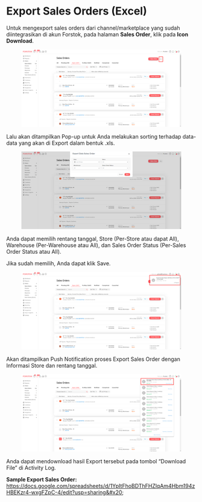 # Export Sales Orders (Excel)

Untuk mengexport sales orders dari channel/marketplace yang sudah diintegrasikan di akun Forstok, pada halaman **Sales Order**, klik pada **Icon Download**.

<figure><img src="../../.gitbook/assets/d1.png" alt=""><figcaption></figcaption></figure>

Lalu akan ditampilkan Pop-up untuk Anda melakukan sorting terhadap data-data yang akan di Export dalam bentuk .xls.

<figure><img src="../../.gitbook/assets/xx.png" alt=""><figcaption></figcaption></figure>

Anda dapat memilih rentang tanggal, Store (Per-Store atau dapat All), Warehouse (Per-Warehouse atau All), dan Sales Order Status (Per-Sales Order Status atau All).

Jika sudah memilih, Anda dapat klik Save.

<figure><img src="../../.gitbook/assets/x1.png" alt=""><figcaption></figcaption></figure>

Akan ditampilkan Push Notification proses Export Sales Order dengan Informasi Store dan rentang tanggal.

<figure><img src="../../.gitbook/assets/x2.png" alt=""><figcaption></figcaption></figure>

Anda dapat mendownload hasil Export tersebut pada tombol “Download File” di Activity Log.

**Sample Export Sales Order:** https://docs.google.com/spreadsheets/d/1YpItFhoBDThFHZlqAm4Hbm194zHBEKzr4-wxgFZpC-4/edit?usp=sharing&#x20;
